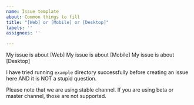 ```yaml
---
name: Issue template
about: Common things to fill
title: "[Web] or [Mobile] or [Desktop]"
labels: ''
assignees: ''

---
```


My issue is about [Web]
My issue is about [Mobile]
My issue is about [Desktop]

I have tried running `example` directory successfully before creating an issue here AND it is NOT a stupid question.

Please note that we are using stable channel. If you are using beta or master channel, those are not supported.

